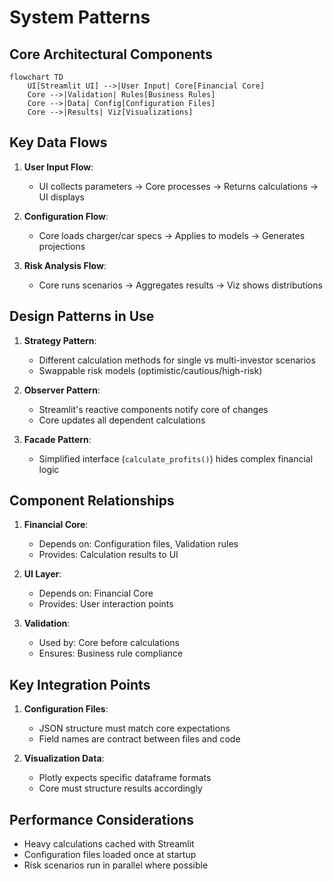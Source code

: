 # System Patterns

## Core Architectural Components
```mermaid
flowchart TD
    UI[Streamlit UI] -->|User Input| Core[Financial Core]
    Core -->|Validation| Rules[Business Rules]
    Core -->|Data| Config[Configuration Files]
    Core -->|Results| Viz[Visualizations]
```

## Key Data Flows
1. **User Input Flow**:
   - UI collects parameters → Core processes → Returns calculations → UI displays

2. **Configuration Flow**:
   - Core loads charger/car specs → Applies to models → Generates projections

3. **Risk Analysis Flow**:
   - Core runs scenarios → Aggregates results → Viz shows distributions

## Design Patterns in Use
1. **Strategy Pattern**:
   - Different calculation methods for single vs multi-investor scenarios
   - Swappable risk models (optimistic/cautious/high-risk)

2. **Observer Pattern**:
   - Streamlit's reactive components notify core of changes
   - Core updates all dependent calculations

3. **Facade Pattern**:
   - Simplified interface (`calculate_profits()`) hides complex financial logic

## Component Relationships
1. **Financial Core**:
   - Depends on: Configuration files, Validation rules
   - Provides: Calculation results to UI

2. **UI Layer**:
   - Depends on: Financial Core
   - Provides: User interaction points

3. **Validation**:
   - Used by: Core before calculations
   - Ensures: Business rule compliance

## Key Integration Points
1. **Configuration Files**:
   - JSON structure must match core expectations
   - Field names are contract between files and code

2. **Visualization Data**:
   - Plotly expects specific dataframe formats
   - Core must structure results accordingly

## Performance Considerations
- Heavy calculations cached with Streamlit
- Configuration files loaded once at startup
- Risk scenarios run in parallel where possible
